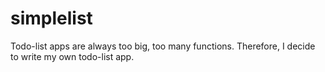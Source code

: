 # simplelist
Todo-list apps are always too big, too many functions. Therefore, I decide to write my own todo-list app.

